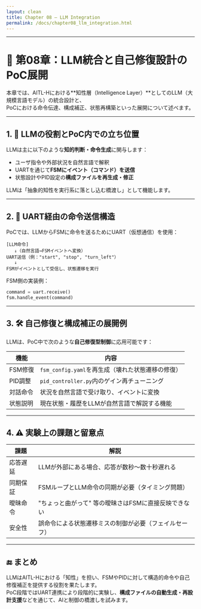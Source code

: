 ```yaml
---
layout: clean
title: Chapter 08 — LLM Integration
permalink: /docs/chapter08_llm_integration.html
---
```


---

# 🤖 第08章：LLM統合と自己修復設計のPoC展開

本章では、AITL-Hにおける**知性層（Intelligence Layer）**としてのLLM（大規模言語モデル）の統合設計と、  
PoCにおける命令伝達、構成補正、状態再構築といった展開について述べます。

---

## 1. 🧠 LLMの役割とPoC内での立ち位置

LLMは主に以下のような**知的判断・命令生成**に関与します：

- ユーザ指令や外部状況を自然言語で解釈
- UARTを通じて**FSMにイベント（コマンド）を送信**
- 状態設計やPID設定の**構成ファイルを再生成・修正**

LLMは「抽象的知性を実行系に落とし込む橋渡し」として機能します。

---

## 2. 🔄 UART経由の命令送信構造

PoCでは、LLMからFSMに命令を送るためにUART（仮想通信）を使用：

```
[LLM命令]
   ↓（自然言語→FSMイベントへ変換）
UART送信（例："start", "stop", "turn_left"）
   ↓
FSMがイベントとして受信し、状態遷移を実行
```

FSM側の実装例：

```python
command = uart.receive()
fsm.handle_event(command)
```

---

## 3. 🛠 自己修復と構成補正の展開例

LLMは、PoC中で次のような**自己修復型制御**に応用可能です：

| 機能 | 内容 |
|------|------|
| FSM修復 | `fsm_config.yaml`を再生成（壊れた状態遷移の修復） |
| PID調整 | `pid_controller.py`内のゲイン再チューニング |
| 対話命令 | 状況を自然言語で受け取り、イベントに変換 |
| 状態説明 | 現在状態・履歴をLLMが自然言語で解説する機能 |

---

## 4. ⚠️ 実験上の課題と留意点

| 課題 | 解説 |
|------|------|
| 応答遅延 | LLMが外部にある場合、応答が数秒〜数十秒遅れる |
| 同期保証 | FSMループとLLM命令の同期が必要（タイミング問題） |
| 曖昧命令 | "ちょっと曲がって" 等の曖昧さはFSMに直接反映できない |
| 安全性 | 誤命令による状態遷移ミスの制御が必要（フェイルセーフ） |

---

## 🔚 まとめ

LLMはAITL-Hにおける「知性」を担い、FSMやPIDに対して構造的命令や自己修復補正を提供する役割を果たします。  
PoC段階ではUART連携により段階的に実験し、**構成ファイルの自動生成・再設計支援**などを通じて、AIと制御の橋渡しを試みます。
